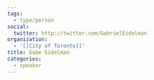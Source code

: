 ```yaml
---
tags:
  - type/person
social:
  twitter: http://twitter.com/GabrielEidelman
organization:
  - '[[City of Toronto]]'
title: Gabe Eidelman
categories:
  - speaker
---
```

